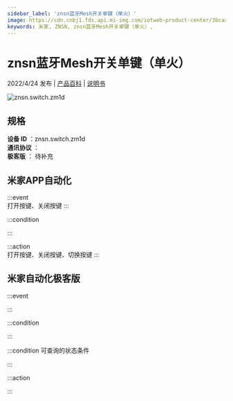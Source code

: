 ```yaml
---
sidebar_label: 'znsn蓝牙Mesh开关单键（单火）'
image: https://cdn.cnbj1.fds.api.mi-img.com/iotweb-product-center/3bcaa2e888142356d0931bb413bce33f_1642558054564.png?GalaxyAccessKeyId=AKVGLQWBOVIRQ3XLEW&Expires=9223372036854775807&Signature=c+8tKzFg3rJTgd5HxSlzhXM4dr0=
keywords: 米家, ZNSN, znsn蓝牙Mesh开关单键（单火）, 
---
```

# znsn蓝牙Mesh开关单键（单火）

2022/4/24 发布 | [产品百科](https://home.mi.com/webapp/content/baike/product/index.html?model=znsn.switch.zm1d/) | [说明书](https://home.mi.com/views/introduction.html?model=znsn.switch.zm1d&region=cn)

![znsn.switch.zm1d](https://cdn.cnbj1.fds.api.mi-img.com/iotweb-product-center/3bcaa2e888142356d0931bb413bce33f_1642558054564.png?GalaxyAccessKeyId=AKVGLQWBOVIRQ3XLEW&Expires=9223372036854775807&Signature=c+8tKzFg3rJTgd5HxSlzhXM4dr0=)

## 规格  
> 
**设备 ID** ：znsn.switch.zm1d  
**通讯协议** ：  
**极客版**  ： 待补充 


## 米家APP自动化  

:::event  
打开按键、关闭按键
:::

:::condition  

:::

:::action   
打开按键、关闭按键、切换按键
:::

## 米家自动化极客版  

:::event  

:::

:::condition  

:::

:::condition 可查询的状态条件  

:::

:::action  

:::

        
